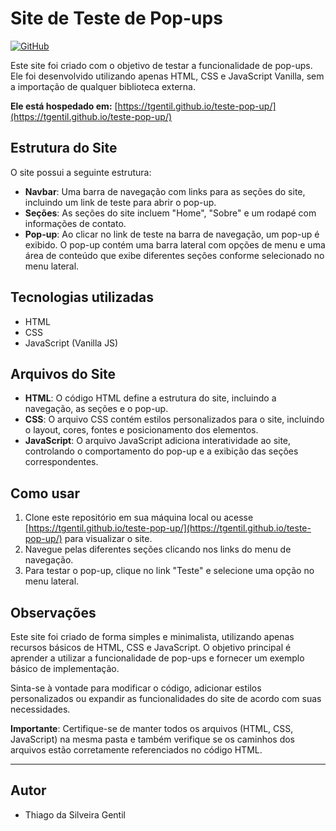 # Site de Teste de Pop-ups

 [![GitHub](https://img.shields.io/badge/Visit-My%20Profile-0891B2?style=flat-square&logo=github)](https://github.com/Tgentil)

Este site foi criado com o objetivo de testar a funcionalidade de pop-ups. Ele foi desenvolvido utilizando apenas HTML, CSS e JavaScript Vanilla, sem a importação de qualquer biblioteca externa.



**Ele está hospedado em:** [https://tgentil.github.io/teste-pop-up/](https://tgentil.github.io/teste-pop-up/)


## Estrutura do Site

O site possui a seguinte estrutura:

- **Navbar**: Uma barra de navegação com links para as seções do site, incluindo um link de teste para abrir o pop-up.
- **Seções**: As seções do site incluem "Home", "Sobre" e um rodapé com informações de contato.
- **Pop-up**: Ao clicar no link de teste na barra de navegação, um pop-up é exibido. O pop-up contém uma barra lateral com opções de menu e uma área de conteúdo que exibe diferentes seções conforme selecionado no menu lateral.

## Tecnologias utilizadas

- HTML
- CSS
- JavaScript (Vanilla JS)

## Arquivos do Site

- **HTML**: O código HTML define a estrutura do site, incluindo a navegação, as seções e o pop-up.
- **CSS**: O arquivo CSS contém estilos personalizados para o site, incluindo o layout, cores, fontes e posicionamento dos elementos.
- **JavaScript**: O arquivo JavaScript adiciona interatividade ao site, controlando o comportamento do pop-up e a exibição das seções correspondentes.

## Como usar

1. Clone este repositório em sua máquina local ou acesse [https://tgentil.github.io/teste-pop-up/](https://tgentil.github.io/teste-pop-up/) para visualizar o site.
2. Navegue pelas diferentes seções clicando nos links do menu de navegação.
3. Para testar o pop-up, clique no link "Teste" e selecione uma opção no menu lateral.

## Observações

Este site foi criado de forma simples e minimalista, utilizando apenas recursos básicos de HTML, CSS e JavaScript. O objetivo principal é aprender a utilizar a funcionalidade de pop-ups e fornecer um exemplo básico de implementação.

Sinta-se à vontade para modificar o código, adicionar estilos personalizados ou expandir as funcionalidades do site de acordo com suas necessidades.

**Importante**: Certifique-se de manter todos os arquivos (HTML, CSS, JavaScript) na mesma pasta e também verifique se os caminhos dos arquivos estão corretamente referenciados no código HTML.

---
## Autor
* Thiago da Silveira Gentil
